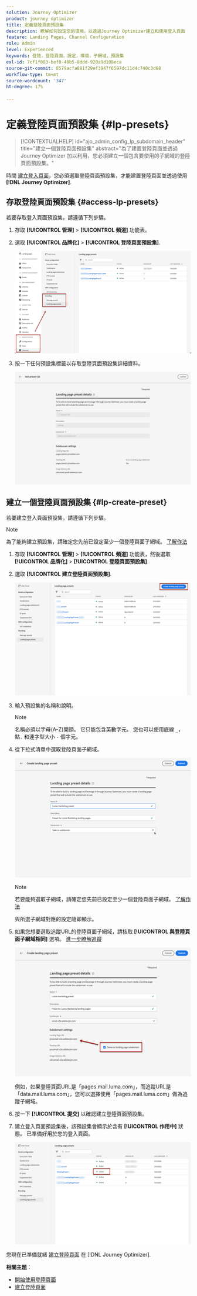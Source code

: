 ```yaml
---
solution: Journey Optimizer
product: journey optimizer
title: 定義登陸頁面預設集
description: 瞭解如何設定您的環境，以透過Journey Optimizer建立和使用登入頁面
feature: Landing Pages, Channel Configuration
role: Admin
level: Experienced
keywords: 登陸，登陸頁面，設定，環境，子網域，預設集
exl-id: 7cf1f083-bef0-40b5-8ddd-920a9d108eca
source-git-commit: 8579acfa881f29ef3947f6597dc11d4c740c3d68
workflow-type: tm+mt
source-wordcount: '347'
ht-degree: 17%

---
```


# 定義登陸頁面預設集 {#lp-presets}

>[!CONTEXTUALHELP]
>id="ajo_admin_config_lp_subdomain_header"
>title="建立一個登陸頁面預設集"
>abstract="為了建置登陸頁面並透過 Journey Optimizer 加以利用，您必須建立一個包含要使用的子網域的登陸頁面預設集。"

時間 [建立登入頁面](../landing-pages/create-lp.md#create-a-lp)，您必須選取登陸頁面預設集，才能建置登陸頁面並透過使用 **[!DNL Journey Optimizer]**.

## 存取登陸頁面預設集 {#access-lp-presets}

若要存取登入頁面預設集，請遵循下列步驟。

1. 存取 **[!UICONTROL 管理]** > **[!UICONTROL 頻道]** 功能表。

1. 選取 **[!UICONTROL 品牌化]** > **[!UICONTROL 登陸頁面預設集]**.

   ![](assets/lp_presets-access.png)

1. 按一下任何預設集標籤以存取登陸頁面預設集詳細資料。

   ![](assets/lp_preset-details.png)

## 建立一個登陸頁面預設集 {#lp-create-preset}

若要建立登入頁面預設集，請遵循下列步驟。

>[!NOTE]
>
>為了能夠建立預設集，請確定您先前已設定至少一個登陸頁面子網域。 [了解作法](lp-subdomains.md)

1. 存取 **[!UICONTROL 管理]** > **[!UICONTROL 頻道]** 功能表，然後選取 **[!UICONTROL 品牌化]** > **[!UICONTROL 登陸頁面預設集]**.

1. 選取 **[!UICONTROL 建立登陸頁面預設集]**.

   ![](assets/lp_create-preset-temp.png)

1. 輸入預設集的名稱和說明。

   >[!NOTE]
   >
   > 名稱必須以字母(A-Z)開頭。 它只能包含英數字元。 您也可以使用底線 `_`，點`.` 和連字型大小 `-` 個字元。

1. 從下拉式清單中選取登陸頁面子網域。

   ![](assets/lp_preset-subdomain.png)

   >[!NOTE]
   >
   >若要能夠選取子網域，請確定您先前已設定至少一個登陸頁面子網域。 [了解作法](#lp-subdomains)

   與所選子網域對應的設定隨即顯示。

1. 如果您想要選取追蹤URL的登陸頁面子網域，請核取 **[!UICONTROL 與登陸頁面子網域相同]** 選項。 [進一步瞭解追蹤](../email/message-tracking.md)

   ![](assets/lp_preset-subdomain-settings-same.png)

   例如，如果登陸頁面URL是「pages.mail.luma.com」，而追蹤URL是「data.mail.luma.com」，您可以選擇使用「pages.mail.luma.com」做為追蹤子網域。

1. 按一下 **[!UICONTROL 提交]** 以確認建立登陸頁面預設集。 <!--You can also save the preset as draft and resume its configuration later on.-->

   <!--![](assets/lp_preset-subdomain-settings-submit.png)-->

1. 建立登入頁面預設集後，該預設集會顯示於含有 **[!UICONTROL 作用中]** 狀態。 已準備好用於您的登入頁面。

   ![](assets/lp-preset-active-temp.png)

您現在已準備就緒 [建立登陸頁面](../landing-pages/create-lp.md) 在 [!DNL Journey Optimizer].
<!--
>[!NOTE]
>
>Learn how to create channel surfaces for push notifications and emails in [this section](channel-surfaces.md).-->

**相關主題**：

* [開始使用登陸頁面](../landing-pages/get-started-lp.md)
* [建立登陸頁面](../landing-pages/create-lp.md#create-a-lp)
